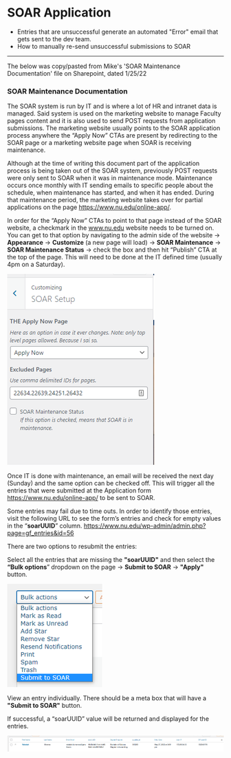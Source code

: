 # SOAR Application

- Entries that are unsuccessful generate an automated "Error" email that gets sent to the dev team.
- How to manually re-send unsuccessful submissions to SOAR

--------------------------------------------------------
The below was copy/pasted from Mike's 'SOAR Maintenance Documentation' file on Sharepoint, dated 1/25/22


### SOAR Maintenance Documentation

The SOAR system is run by IT and is where a lot of HR and intranet data is managed. Said system is used on the marketing website to manage Faculty pages content and it is also used to send POST requests from application submissions. The marketing website usually points to the SOAR application process anywhere the “Apply Now” CTAs are present by redirecting to the SOAR page or a marketing website page when SOAR is receiving maintenance.

Although at the time of writing this document part of the application process is being taken out of the SOAR system, previously POST requests were only sent to SOAR when it was in maintenance mode. Maintenance occurs once monthly with IT sending emails to specific people about the schedule, when maintenance has started, and when it has ended. During that maintenance period, the marketing website takes over for partial applications on the page https://www.nu.edu/online-app/.

In order for the “Apply Now” CTAs to point to that page instead of the SOAR website, a checkmark in the www.nu.edu website needs to be turned on. You can get to that option by navigating to the admin side of the website -> **Appearance** -> **Customize** (a new page will load) -> **SOAR Maintenance** -> **SOAR Maintenance Status** -> check the box and then hit “Publish” CTA at the top of the page. This will need to be done at the IT defined time (usually 4pm on a Saturday).

![SOAR Maintenance](../_images/soar-maintenance-mode.png)

Once IT is done with maintenance, an email will be received the next day (Sunday) and the same option can be checked off. This will trigger all the entries that were submitted at the Application form https://www.nu.edu/online-app/ to be sent to SOAR.

Some entries may fail due to time outs. In order to identify those entries, visit the following URL to see the form’s entries and check for empty values in the “**soarUUID**” column. https://www.nu.edu/wp-admin/admin.php?page=gf_entries&id=56

There are two options to resubmit the entries:

Select all the entries that are missing the **"soarUUID"** and then select the **“Bulk options**” dropdown on the page -> **Submit to SOAR** -> **"Apply"** button.

![SOAR Maintenance](../_images/soar-maintenance-mode-2.png)

View an entry individually. There should be a meta box that will have a **"Submit to SOAR"** button.

If successful, a “soarUUID” value will be returned and displayed for the entries.

![SOAR Maintenance](../_images/soar-maintenance-mode-3.png)

